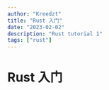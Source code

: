 ```yaml
---
author: "Kreedzt"
title: "Rust 入门"
date: "2023-02-02"
description: "Rust tutorial 1"
tags: ["rust"]
---
```


# Rust 入门
